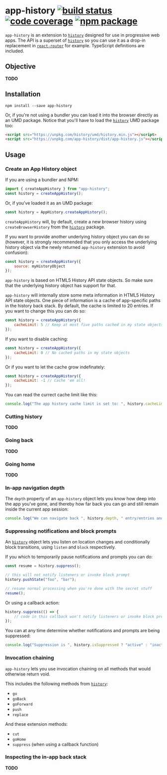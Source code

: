 # app-history [![build status][travis-badge]][travis] [![code coverage][coveralls-badge]][coveralls] [![npm package][npm-badge]][npm]


`app-history` is an extension to [`history`][history] designed for use in progressive web apps. The API is a superset of [`history`][history] so you can use it as a drop-in replacement in [`react-router`][react-router] for example. TypeScript definitions are included.

## Objective

**TODO**

## Installation

```
npm install --save app-history
```

Or, if you're not using a bundler you can load it into the browser directly as an UMD package. Notice that you'll have to load the [`history`][history] UMD package too:

```html
<script src="https://unpkg.com/history/umd/history.min.js"></script>
<script src="https://unpkg.com/app-history/dist/app-history.js"></script>
```

## Usage

### Create an App History object

If you are using a bundler and NPM:

```js
import { createAppHistory } from "app-history";
const history = createAppHistory();
```

Or, if you've loaded it as an UMD package:

```js
const history = AppHistory.createAppHistory();
```

`createAppHistory` will, by default, create a new browser history using `createBrowserHistory` from the [`history`][history] package.

If you want to provide another underlying history object you can do so (however, it is strongly recommended that you only access the underlying history object via the newly returned `app-history` extension to avoid confusion):

```js
const history = createAppHistory({
    source: myHistoryObject
});
```

`app-history` is based on HTML5 History API state objects. So make sure that the underlying history object has support for that.

`app-history` will internally store some meta information in HTML5 History API state objects. One piece of information is a cache of app-specific paths in the history back stack. By default, the cache is limited to 20 entries. If you want to change this you can do so:

```js
const history = createAppHistory({
    cacheLimit: 5 // Keep at most five paths cached in my state objects
});
```

If you want to disable caching:

```js
const history = createAppHistory({
    cacheLimit: 0 // No cached paths in my state objects
});
```

Or if you want to let the cache grow indefinately:

```js
const history = createAppHistory({
    cacheLimit: -1 // Cache 'em all!
});
```

You can read the currect cache limit like this:

```js
console.log("The app history cache limit is set to: ", history.cacheLimit);
```

### Cutting history

**TODO**

### Going back

**TODO**

### Going home

**TODO**

### In-app navigation depth

The `depth` property of an `app-history` object lets you know how deep into the app you've gone, and thereby how far back you can go and still remain inside the current app session:

```js
console.log("We can navigate back ", history.depth, " entry/entries and still be in this app session");
```

### Suppressing notifications and block prompts

An [`history`][history] object lets you listen on location changes and conditionally block transitions, using `listen` and `block` respectively.

If you which to temporarily pause notifications and prompts you can do:

```js
const resume = history.suppress();

// this will not notify listeners or invoke block prompt
history.pushState("foo", "bar");

// resume normal processing when you're done with the secret stuff
resume();
```

Or using a callback action:

```js
history.suppress(() => {
    // code in this callback won't notify listeners or invoke block prompt
});
```

You can at any time determine whether notifications and prompts are being suppressed:

```js
console.log("Suppression is ", history.isSuppressed ? "active" : "inactive");
```

### Invocation chaining

`app-history` lets you use invocation chaining on all methods that would otherwise return void. 

This includes the following methods from [`history`][history]:
* `go`
* `goBack`
* `goForward`
* `push`
* `replace`

And these extension methods:
* `cut`
* `goHome`
* `suppress` (when using a callback function)

### Inspecting the in-app back stack

**TODO**

[travis-badge]: https://img.shields.io/travis/mwikstrom/app-history.svg?style=flat-square
[travis]: https://travis-ci.org/mwikstrom/app-history
[coveralls-badge]: https://img.shields.io/coveralls/github/mwikstrom/app-history.svg?style=flat-square
[coveralls]: https://coveralls.io/github/mwikstrom/app-history
[npm-badge]: https://img.shields.io/npm/v/app-history.svg?style=flat-square
[npm]: https://www.npmjs.org/package/app-history
[history]: https://github.com/ReactTraining/history
[react-router]: https://github.com/ReactTraining/react-router
